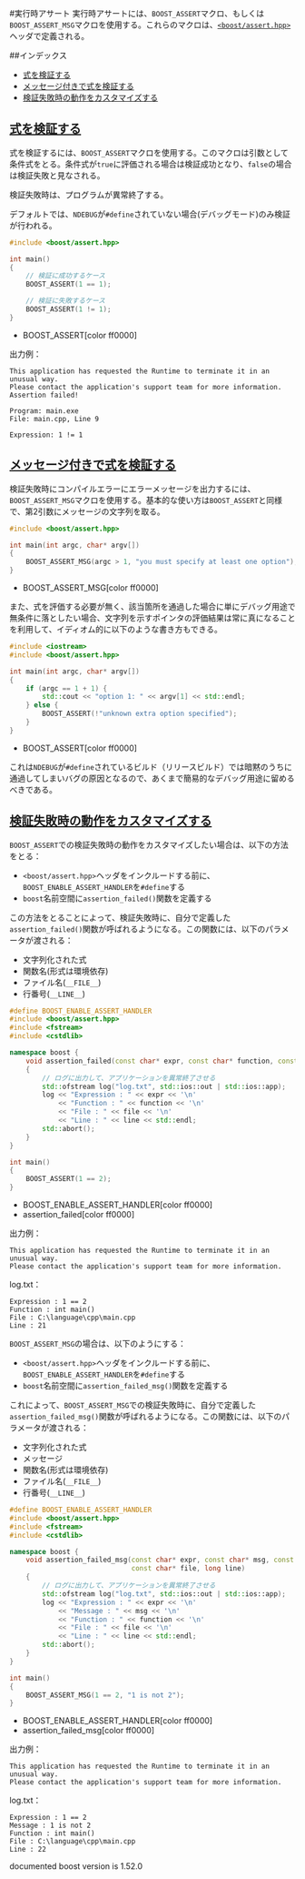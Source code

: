 #実行時アサート
実行時アサートには、`BOOST_ASSERT`マクロ、もしくは`BOOST_ASSERT_MSG`マクロを使用する。これらのマクロは、[`<boost/assert.hpp>`](http://www.boost.org/doc/libs/release/libs/utility/assert.html)ヘッダで定義される。


##インデックス
- [式を検証する](#assertion-expression)
- [メッセージ付きで式を検証する](#assertion-with-message)
- [検証失敗時の動作をカスタマイズする](#customize-fail-behavior)


## <a name="assertion-expression" href="#assertion-expression">式を検証する</a>

式を検証するには、`BOOST_ASSERT`マクロを使用する。このマクロは引数として条件式をとる。条件式が`true`に評価される場合は検証成功となり、`false`の場合は検証失敗と見なされる。

検証失敗時は、プログラムが異常終了する。

デフォルトでは、`NDEBUG`が`#define`されていない場合(デバッグモード)のみ検証が行われる。

```cpp
#include <boost/assert.hpp>

int main()
{
    // 検証に成功するケース
    BOOST_ASSERT(1 == 1);

    // 検証に失敗するケース
    BOOST_ASSERT(1 != 1);
}
```
* BOOST_ASSERT[color ff0000]


出力例：

```
This application has requested the Runtime to terminate it in an unusual way.
Please contact the application's support team for more information.
Assertion failed!

Program: main.exe
File: main.cpp, Line 9

Expression: 1 != 1

```

## <a name="assertion-with-message" href="#assertion-with-message">メッセージ付きで式を検証する</a>

検証失敗時にコンパイルエラーにエラーメッセージを出力するには、`BOOST_ASSERT_MSG`マクロを使用する。基本的な使い方は`BOOST_ASSERT`と同様で、第2引数にメッセージの文字列を取る。

```cpp
#include <boost/assert.hpp>

int main(int argc, char* argv[])
{
    BOOST_ASSERT_MSG(argc > 1, "you must specify at least one option");
}
```
* BOOST_ASSERT_MSG[color ff0000]

また、式を評価する必要が無く、該当箇所を通過した場合に単にデバッグ用途で無条件に落としたい場合、文字列を示すポインタの評価結果は常に真になることを利用して、イディオム的に以下のような書き方もできる。

```cpp
#include <iostream>
#include <boost/assert.hpp>

int main(int argc, char* argv[])
{
    if (argc == 1 + 1) {
        std::cout << "option 1: " << argv[1] << std::endl;
    } else {
        BOOST_ASSERT(!"unknown extra option specified");
    }
}
```
* BOOST_ASSERT[color ff0000]

これは`NDEBUG`が`#define`されているビルド（リリースビルド）では暗黙のうちに通過してしまいバグの原因となるので、あくまで簡易的なデバッグ用途に留めるべきである。


## <a name="customize-fail-behavior" href="#customize-fail-behavior">検証失敗時の動作をカスタマイズする</a>

`BOOST_ASSERT`での検証失敗時の動作をカスタマイズしたい場合は、以下の方法をとる：

- `<boost/assert.hpp>`ヘッダをインクルードする前に、`BOOST_ENABLE_ASSERT_HANDLER`を`#define`する
- `boost`名前空間に`assertion_failed()`関数を定義する

この方法をとることによって、検証失敗時に、自分で定義した`assertion_failed()`関数が呼ばれるようになる。この関数には、以下のパラメータが渡される：

- 文字列化された式
- 関数名(形式は環境依存)
- ファイル名(`__FILE__`)
- 行番号(`__LINE__`)

```cpp
#define BOOST_ENABLE_ASSERT_HANDLER
#include <boost/assert.hpp>
#include <fstream>
#include <cstdlib>

namespace boost {
    void assertion_failed(const char* expr, const char* function, const char* file, long line)
    {
        // ログに出力して、アプリケーションを異常終了させる
        std::ofstream log("log.txt", std::ios::out | std::ios::app);
        log << "Expression : " << expr << '\n'
            << "Function : " << function << '\n'
            << "File : " << file << '\n'
            << "Line : " << line << std::endl;
        std::abort();
    }
}

int main()
{
    BOOST_ASSERT(1 == 2);
}
```
* BOOST_ENABLE_ASSERT_HANDLER[color ff0000]
* assertion_failed[color ff0000]


出力例：

```
This application has requested the Runtime to terminate it in an unusual way.
Please contact the application's support team for more information.

```

log.txt：

```
Expression : 1 == 2
Function : int main()
File : C:\language\cpp\main.cpp
Line : 21
```

`BOOST_ASSERT_MSG`の場合は、以下のようにする：

- `<boost/assert.hpp>`ヘッダをインクルードする前に、`BOOST_ENABLE_ASSERT_HANDLER`を`#define`する
- `boost`名前空間に`assertion_failed_msg()`関数を定義する

これによって、`BOOST_ASSERT_MSG`での検証失敗時に、自分で定義した`assertion_failed_msg()`関数が呼ばれるようになる。この関数には、以下のパラメータが渡される：

- 文字列化された式
- メッセージ
- 関数名(形式は環境依存)
- ファイル名(`__FILE__`)
- 行番号(`__LINE__`)

```cpp
#define BOOST_ENABLE_ASSERT_HANDLER
#include <boost/assert.hpp>
#include <fstream>
#include <cstdlib>

namespace boost {
    void assertion_failed_msg(const char* expr, const char* msg, const char* function,
                              const char* file, long line)
    {
        // ログに出力して、アプリケーションを異常終了させる
        std::ofstream log("log.txt", std::ios::out | std::ios::app);
        log << "Expression : " << expr << '\n'
            << "Message : " << msg << '\n'
            << "Function : " << function << '\n'
            << "File : " << file << '\n'
            << "Line : " << line << std::endl;
        std::abort();
    }
}

int main()
{
    BOOST_ASSERT_MSG(1 == 2, "1 is not 2");
}
```
* BOOST_ENABLE_ASSERT_HANDLER[color ff0000]
* assertion_failed_msg[color ff0000]

出力例：

```
This application has requested the Runtime to terminate it in an unusual way.
Please contact the application's support team for more information.

```

log.txt：

```
Expression : 1 == 2
Message : 1 is not 2
Function : int main()
File : C:\language\cpp\main.cpp
Line : 22
```

documented boost version is 1.52.0

